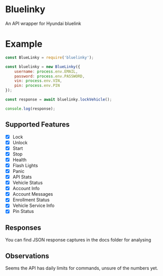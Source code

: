 # Bluelinky
An API wrapper for Hyundai bluelink

# Example
```javascript
const BlueLinky = require('bluelinky');

const bluelinky = new BlueLinky({
	username: process.env.EMAIL,
	password: process.env.PASSWORD,
	vin: process.env.VIN,
	pin: process.env.PIN
});

const response = await bluelinky.lockVehicle();

console.log(response);
```

## Supported Features
- [X] Lock
- [X] Unlock
- [X] Start
- [X] Stop
- [X] Health
- [X] Flash Lights
- [X] Panic
- [X] API Stats
- [X] Vehicle Status
- [X] Account Info
- [X] Account Messages
- [X] Enrollment Status
- [X] Vehicle Service Info
- [X] Pin Status

## Responses
You can find JSON response captures in the docs folder for analysing

## Observations
Seems the API has daily limits for commands, unsure of the numbers yet.

